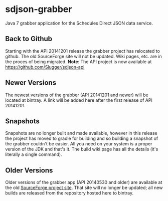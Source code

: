 # sdjson-grabber
Java 7 grabber application for the Schedules Direct JSON data service.

## Back to Github
Starting with the API 20141201 release the grabber project has relocated to github.  The old SourceForge site will not be updated.  Wiki pages, etc. are in the proces of being migrated.  **Note**: The API project is now available at https://github.com/Slugger/sdjson-api

## Newer Versions
The newest versions of the grabber (API 20141201 and newer) will be located at bintray.  A link will be added here after the first release of API 20141201.

## Snapshots
Snapshots are no longer built and made available, however in this release the project has moved to gradle for building and so building a snapshot of the grabber couldn't be easier.  All you need on your system is a proper version of the JDK and that's it.  The build wiki page has all the details (it's literally a single command).

## Older Versions
Older versions of the grabber app (API 20140530 and older) are available at the old [SourceForge project site](https://sourceforge.net/projects/sdjson/files/?source=navbar).  That site will no longer be updated; all new builds are released from the repository hosted here to bintray.
